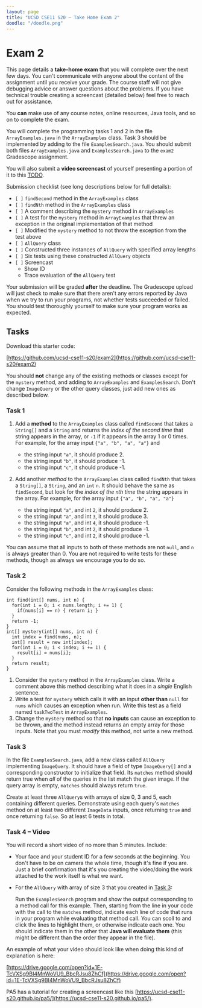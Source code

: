 ```yaml
---
layout: page
title: "UCSD CSE11 S20 – Take Home Exam 2"
doodle: "/doodle.png"
---
```


# Exam 2

This page details a **take-home exam** that you will complete over the next
few days. You can't communicate with anyone about the content of the
assignment until you receive your grade. The course staff will not give
debugging advice or answer questions about the problems. If you have
technical trouble creating a screencast (detailed below) feel free to reach
out for assistance.

You **can** make use of any course notes, online resources, Java tools, and
so on to complete the exam.

You will complete the programming tasks 1 and 2 in the file `ArrayExamples.java` in the `ArrayExamples` class. Task 3 should be implemented by adding to the file `ExamplesSearch.java`. You should submit both files `ArrayExamples.java` and `ExamplesSearch.java` to the `exam2` Gradescope assignment.

You will also submit a **video screencast** of yourself presenting a portion of it to this [TODO]().

Submission checklist (see long descriptions below for full details):

- `[ ]` `findSecond` method in the `ArrayExamples` class
- `[ ]` `findNth` method in the `ArrayExamples` class
- `[ ]` A comment describing the `mystery` method in `ArrayExamples`
- `[ ]` A test for the `mystery` method in `ArrayExamples` that threw an exception in the original implementation of that method
- `[ ]` Modified the `mystery` method to not throw the exception from the test above
- `[ ]` `AllQuery` class
- `[ ]` Constructed three instances of `AllQuery` with specified array lengths
- `[ ]` Six tests using these constructed `AllQuery` objects
- `[ ]` Screencast
  - Show ID
  - Trace evaluation of the `AllQuery` test


Your submission will be graded **after** the deadline. The Gradescope upload
will just check to make sure that there aren't any errors reported by Java
when we try to run your programs, not whether tests succeeded or failed. You
should test thoroughly yourself to make sure your program works as expected.

## Tasks

Download this starter code:

[https://github.com/ucsd-cse11-s20/exam2](https://github.com/ucsd-cse11-s20/exam2)

<!-- (TODO Is it adapted from anything?) -->

You should **not** change any of the existing methods or classes except for the `mystery` method, and adding to `ArrayExamples` and `ExamplesSearch`. Don't change `ImageQuery` or the other query classes, just add new ones as described below.


### Task 1

1. Add a **method** to the `ArrayExamples` class called `findSecond` that takes a `String[]` and a `String` and returns the _index of the second time_ that string appears in the array, or `-1` if it appears in the array 1 or 0 times. For example, for the array input `{"a", "b", "a", "a"}` and

   - the string input `"a"`, it should produce 2.
   - the string input `"b"`, it should produce -1.
   - the string input `"c"`, it should produce -1.

2. Add another *method* to the `ArrayExamples` class called `findNth` that takes a `String[]`, a `String`, and an `int` `n`. It should behave the same as `findSecond`, but look for the _index of the `n`th time_ the string appears in the array. For example, for the array input `{"a", "b", "a", "a"}`

   - the string input `"a"`, and int `2`, it should produce 2.
   - the string input `"a"`, and int `3`, it should produce 3.
   - the string input `"a"`, and int `4`, it should produce -1.
   - the string input `"b"`, and int `2`, it should produce -1.
   - the string input `"c"`, and int `2`, it should produce -1.

You can assume that all inputs to both of these methods are not `null`, and `n` is always greater than 0. You are not required to write tests for these methods, though as always we encourage you to do so.

### Task 2

<!-- TODO Put this code in the ArrayExamples class? -->
Consider the following methods in the `ArrayExamples` class:

```
int find(int[] nums, int n) {
  for(int i = 0; i < nums.length; i += 1) {
    if(nums[i] == n) { return i; }
  }
  return -1;
}
int[] mystery(int[] nums, int n) {
  int index = find(nums, n);
  int[] result = new int[index];
  for(int i = 0; i < index; i += 1) {
    result[i] = nums[i];
  }
  return result;
}
```

1. Consider the `mystery` method in the `ArrayExamples` class. Write a comment above this method describing what it does in a *single* English sentence.
2. Write a test for `mystery` which calls it with an input **other than** `null` for `nums` which causes an exception when run. Write this test as a field named `taskTwoTest` in `ArrayExamples`.
3. Change the `mystery` method so that **no inputs** can cause an exception to be thrown, and the method instead returns an empty array for those inputs. Note that you must _modify_ this method, not write a new method.

### Task 3

In the file `ExamplesSearch.java`, add a new class called `AllQuery` implementing `ImageQuery`. It should have a field of type `ImageQuery[]` and a corresponding constructor to initialize that field. Its `matches` method should return true when _all_ of the queries in the list match the given image. If the query array is empty, `matches` should always return `true`.

Create at least three `AllQuery`s with arrays of size 0, 3 and 5, each containing different queries. Demonstrate using each query's `matches` method on at least two different `ImageData` inputs, once returning `true` and once returning `false`. So at least 6 tests in total.

### Task 4 – Video

You will record a short video of no more than 5 minutes. Include:

- Your face and your student ID for a few seconds at the beginning. You don't
  have to be on camera the whole time, though it's fine if you are. Just a
  brief confirmation that it's you creating the video/doing the work attached
  to the work itself is what we want.
- For the `AllQuery` with array of size 3 that you created in [Task 3](#task-3):

  Run the `ExamplesSearch` program and show the output corresponding to a method call for this example. Then, starting from the line in your code with the call to the `matches` method, indicate each line of code that runs in your program while evaluating that method call. You can scoll to and click the lines to highlight them, or otherwise indicate each one. You should indicate them in the other that **Java will evaluate them** (this might be different than the order they appear in the file).

An example of what your video should look like when doing this kind of
explanation is here:

[https://drive.google.com/open?id=1E-TcVXSg9BI4MnWoVU9_BbcRJsu8ZhCf](https://drive.google.com/open?id=1E-TcVXSg9BI4MnWoVU9_BbcRJsu8ZhCf)

PA5 has a tutorial for creating a screencast like this
[https://ucsd-cse11-s20.github.io/pa5/](https://ucsd-cse11-s20.github.io/pa5/).
